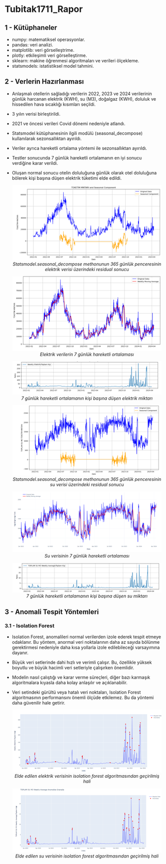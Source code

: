 # Tubitak1711_Rapor

## 1 - Kütüphaneler

- numpy: matematiksel operasyonlar.
- pandas: veri analizi.
- matplotlib: veri görselleştrime.
- plotly: etkileşimli veri görselleştirme.
- sklearn: makine öğrenmesi algoritmaları ve verileri ölçekleme.
- statsmodels: istatistiksel model tahmini.

## 2 - Verlerin Hazırlanması

- Anlaşmalı otellerin sağladığı verilerin 2022, 2023 ve 2024 verilerinin günlük harcanan elektrik (KWH), su (M3), doğalgaz (KWH), doluluk ve hissedilen hava sıcaklığı kısımları seçildi.
- 3 yılın verisi birleştirildi.
- 2021 ve öncesi verileri Covid dönemi nedeniyle atlandı.
- Statsmodel kütüphanesinin ilgili modülü (seasonal_decompose) kullanılarak sezonsallıktan ayırıldı.
- Veriler ayrıca hareketli ortalama yöntemi ile sezonsallıktan ayırıldı.
- Testler sonucunda 7 günlük hareketli ortalamanın en iyi sonucu verdiğine karar verildi.
- Oluşan normal sonucu otelin doluluğuna günlük olarak otel doluluğuna bölerek kişi başına düşen elektrik tüketimi elde edildi.

  <p align="center">
    <img src="images/elektrik_residual.png">
    <br>
    <em >Statsmodel.seasonal_decompose methonunun 365 günlük penceresinin elektrik verisi üzerindeki residual sonucu</em>
  </p>
  
  <p align="center">
    <img src="images/elektrik_moving_average.png">
    <br>
    <em>Elektrik verilerin 7 günlük hareketli ortalaması</em>
  </p>

  <p align="center">
    <img src="images/kisi_basi_elektrik.png">
    <br>
    <em>7 günlük hareketli ortalamanın kişi başına düşen elektrik miktarı</em>
  </p>
  

  <p align="center">
    <img src="images/su_residual.png">
    <br>
    <em >Statsmodel.seasonal_decompose methonunun 365 günlük penceresinin su verisi üzerindeki residual sonucu</em>
  </p>

  <p align="center">
    <img src="images/su_moving_average.png">
    <br>
    <em>Su verisinin 7 günlük hareketli ortalaması</em>
  </p>

  <p align="center">
    <img src="images/kisi_basi_su.png">
    <br>
    <em>7 günlük hareketli ortalamanın kişi başına düşen su miktarı</em>
  </p>

## 3 - Anomali Tespit Yöntemleri

### 3.1 - Isolation Forest

- Isolation Forest, anomalileri normal verilerden izole ederek tespit etmeye odaklanır. Bu yöntem, anormal veri noktalarının daha az sayıda bölünme gerektirmesi nedeniyle daha kısa yollarla izole edilebileceği varsayımına dayanır.
- Büyük veri setlerinde dahi hızlı ve verimli çalışır. Bu, özellikle yüksek boyutlu ve büyük hacimli veri setleriyle çalışırken önemlidir.
- Modelin nasıl çalıştığı ve karar verme süreçleri, diğer bazı karmaşık algoritmalara kıyasla daha kolay anlaşılır ve açıklanabilir.
- Veri setindeki gürültü veya hatalı veri noktaları, Isolation Forest algoritmasının performansını önemli ölçüde etkilemez. Bu da yöntemi daha güvenilir hale getirir.

  <p align="center">
    <img src="images/elektrik_anomali.png">
    <br>
    <em>Elde edilen elektrik verisinin isolation forest algoritmasından geçirilmiş hali</em>
  </p>


  <p align="center">
    <img src="images/su_anomali.png">
    <br>
    <em>Elde edilen su verisinin isolation forest algoritmasından geçirilmiş hali</em>
  </p>
  
